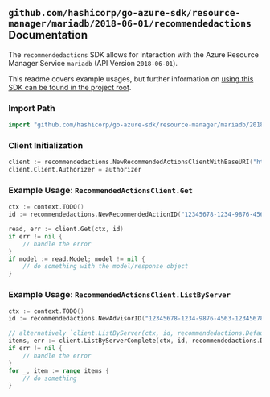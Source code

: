 
## `github.com/hashicorp/go-azure-sdk/resource-manager/mariadb/2018-06-01/recommendedactions` Documentation

The `recommendedactions` SDK allows for interaction with the Azure Resource Manager Service `mariadb` (API Version `2018-06-01`).

This readme covers example usages, but further information on [using this SDK can be found in the project root](https://github.com/hashicorp/go-azure-sdk/tree/main/docs).

### Import Path

```go
import "github.com/hashicorp/go-azure-sdk/resource-manager/mariadb/2018-06-01/recommendedactions"
```


### Client Initialization

```go
client := recommendedactions.NewRecommendedActionsClientWithBaseURI("https://management.azure.com")
client.Client.Authorizer = authorizer
```


### Example Usage: `RecommendedActionsClient.Get`

```go
ctx := context.TODO()
id := recommendedactions.NewRecommendedActionID("12345678-1234-9876-4563-123456789012", "example-resource-group", "serverValue", "advisorValue", "recommendedActionValue")

read, err := client.Get(ctx, id)
if err != nil {
	// handle the error
}
if model := read.Model; model != nil {
	// do something with the model/response object
}
```


### Example Usage: `RecommendedActionsClient.ListByServer`

```go
ctx := context.TODO()
id := recommendedactions.NewAdvisorID("12345678-1234-9876-4563-123456789012", "example-resource-group", "serverValue", "advisorValue")

// alternatively `client.ListByServer(ctx, id, recommendedactions.DefaultListByServerOperationOptions())` can be used to do batched pagination
items, err := client.ListByServerComplete(ctx, id, recommendedactions.DefaultListByServerOperationOptions())
if err != nil {
	// handle the error
}
for _, item := range items {
	// do something
}
```
